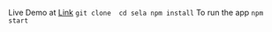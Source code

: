 Live Demo at [Link](https://sela.herokuapp.com/home)
` git clone 
cd sela
npm install
`
To run the app
`npm start`
